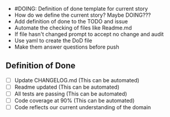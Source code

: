 -  #DOING: Definition of done template for current story
  - How do we define the current story?  Maybe DOING???
  - Add definition of done to the TODO and issue
  - Automate the checking of files like Readme.md
  - If file hasn't changed prompt to accept no change and audit
  - Use yaml to create the DoD file
  - Make them answer questions before push

Definition of Done
----
- [ ] Update CHANGELOG.md (This can be automated)
- [ ] Readme updated (This can be automated)
- [ ] All tests are passing (This can be automated)
- [ ] Code coverage at 90% (This can be automated)
- [ ] Code reflects our current understanding of the domain
